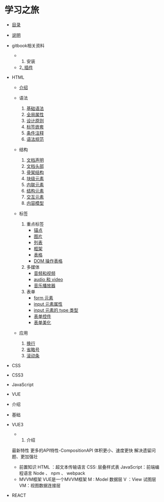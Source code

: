 # 学习之旅

* [目录](README.md)
* [说明](introduce.md)

* gitbook相关资料
  * 1. 安装
  * 2[. 插件](https://www.cnblogs.com/mingyue5826/p/10307051.html#29-emphasize-%E4%B8%BA%E6%96%87%E5%AD%97%E5%8A%A0%E4%B8%8A%E5%BA%95%E8%89%B2)

* HTML

  * [介绍](HTML/HTML.md)
  * 语法
    1. [基础语法](HTML/grammar/grammar_baseGrammer.md)
    2. [全局属性](HTML/grammar/grammar_attribute.md)
    3. [设计原则](HTML/grammar/grammar_strategy.md)
    4. [标签嵌套](HTML/grammar/grammar_tagsNesting.md)
    5. [条件注释](HTML/grammar/grammar_IEComment.md)
    6. [语法规范](HTML/grammar/grammar_standard.md)
  * 结构

    1. [文档声明](HTML/structure/structure_doctype.md)
    2. [文档头部](HTML/structure/structure_docHead.md)
    3. [骨架结构](HTML/structure/structure_docStruc.md)
    4. [块级元素](HTML/structure/structure_eleBlock.md)
    5. [内联元素](HTML/structure/structure_eleInline.md)
    6. [结构元素](HTML/structure/structure_eleStruc.md)
    7. [交互元素](HTML/structure/structure_eleMutual.md)
    8. [内容模型](HTML/structure/structure_contModel.md)

  * 标签
    1. 重点标签
       * [锚点](HTML/tags/tags_a.md)
       * [图片](HTML/tags/tags_img.md)
       * [列表](HTML/tags/tags_list.md)
       * [框架](HTML/tags/tags_frame.md)
       * [表格](HTML/tags/tags_table.md)
       * [DOM 操作表格](HTML/tags/tags_DOMTable.md)
    2. 多媒体
       * [音频和视频](HTML/tags/media/media.md)
       * [audio 和 video](HTML/tags/media/tags_audioAndVideo.md)
       * [音乐播放器](HTML/tags/media/tags_musicPlayer.md)
    3. 表单
       * [form 元素](HTML/tags/form/form.md)
       * [input 元素属性](HTML/tags/form/form_inputAttr.md)
       * [input 元素的 type 类型](HTML/tags/form/form_inputType.md)
       * [表单控件](HTML/tags/form/form_formCont.md)
       * [表单美化](HTML/tags/form/form_formBeau.md)

  * 应用
    1. [换行](HTML/apply/apply_wrap.md)
    2. [省略号](HTML/apply/apply_ellipsis.md)
    2. [滚动条](HTML/apply/apply_scrollbar.md)

* CSS

* CSS3

* JavaScript

* VUE

* 介绍
* 基础

* VUE3

  * 1. 介绍

   最新特性
	更多的API特性-CompositionAPI
	体积更小、速度更快
	解决遗留问题、更加强壮

  * 前置知识
  	HTML ：超文本传输语言
  	CSS:  层叠样式表
  	JavaScript：前端编程语言
  	Node  、 npm   、  webpack
  * MVVM框架
  	VUE是一个MVVM框架
  	M : Model 数据层
  	V ：View 试图层
  	VM：视图数据连接层

* REACT

  
